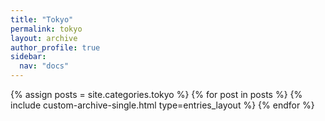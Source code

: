 ```yaml
---
title: "Tokyo"
permalink: tokyo
layout: archive
author_profile: true
sidebar:
  nav: "docs"
---
```


{% assign posts = site.categories.tokyo %}
{% for post in posts %}
  {% include custom-archive-single.html type=entries_layout %}
{% endfor %}
